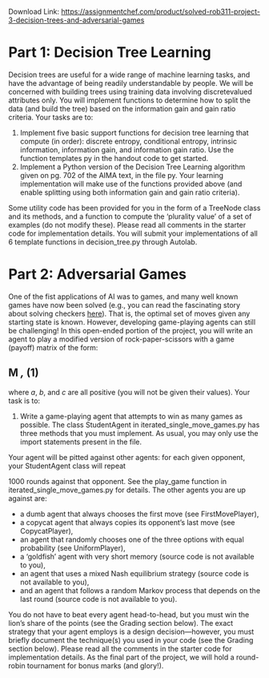 Download Link: https://assignmentchef.com/product/solved-rob311-project-3-decision-trees-and-adversarial-games
<br>
<h1>Part 1: Decision Tree Learning</h1>

Decision trees are useful for a wide range of machine learning tasks, and have the advantage of being readily understandable by people. We will be concerned with building trees using training data involving discretevalued attributes only. You will implement functions to determine how to split the data (and build the tree) based on the information gain and gain ratio criteria. Your tasks are to:

<ol>

 <li>Implement five basic support functions for decision tree learning that compute (in order): discrete entropy, conditional entropy, intrinsic information, information gain, and information gain ratio. Use the function templates py in the handout code to get started.</li>

 <li>Implement a Python version of the Decision Tree Learning algorithm given on pg. 702 of the AIMA text, in the file py. Your learning implementation will make use of the functions provided above (and enable splitting using both information gain and gain ratio criteria).</li>

</ol>

Some utility code has been provided for you in the form of a TreeNode class and its methods, and a function to compute the ‘plurality value’ of a set of examples (do not modify these). Please read all comments in the starter code for implementation details. You will submit your implementations of all 6 template functions in decision_tree.py through Autolab.




<h1>Part 2: Adversarial Games</h1>

One of the fist applications of AI was to games, and many well known games have now been solved (e.g., you can read the fascinating story about solving checkers <a href="https://www.theatlantic.com/technology/archive/2017/07/marion-tinsley-checkers/534111/">here</a>). That is, the optimal set of moves given any starting state is known. However, developing game-playing agents can still be challenging! In this open-ended portion of the project, you will write an agent to play a modified version of rock-paper-scissors with a game (payoff) matrix of the form:

<h2>                                                                              <strong>M </strong><em> ,                                                   </em>(1)</h2>

where <em>a</em>, <em>b</em>, and <em>c </em>are all positive (you will not be given their values). Your task is to:

<ol>

 <li>Write a game-playing agent that attempts to win as many games as possible. The class StudentAgent in iterated_single_move_games.py has three methods that you must implement. As usual, you may only use the import statements present in the file.</li>

</ol>

Your agent will be pitted against other agents: for each given opponent, your StudentAgent class will repeat

1000 rounds against that opponent. See the play_game function in iterated_single_move_games.py for details. The other agents you are up against are:

<ul>

 <li>a dumb agent that always chooses the first move (see FirstMovePlayer),</li>

 <li>a copycat agent that always copies its opponent’s last move (see CopycatPlayer),</li>

 <li>an agent that randomly chooses one of the three options with equal probability (see UniformPlayer),</li>

 <li>a ‘goldfish’ agent with very short memory (source code is not available to you),</li>

 <li>an agent that uses a mixed Nash equilibrium strategy (source code is not available to you),</li>

 <li>and an agent that follows a random Markov process that depends on the last round (source code is not available to you).</li>

</ul>

You do not have to beat every agent head-to-head, but you must win the lion’s share of the points (see the Grading section below). The exact strategy that your agent employs is a design decision—however, you must briefly document the technique(s) you used in your code (see the Grading section below). Please read all the comments in the starter code for implementation details. As the final part of the project, we will hold a round-robin tournament for bonus marks (and glory!).